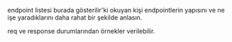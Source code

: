 endpoint listesi burada gösterilir'ki okuyan kişi endpointlerin yapısını
ve ne işe yaradıklarını daha rahat bir şekilde anlasın.

req ve response durumlarından örnekler verilebilir.